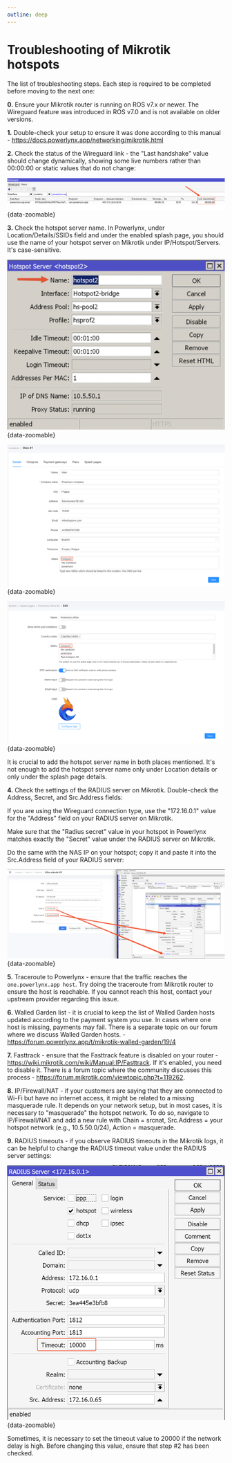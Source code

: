 ```yaml
---
outline: deep
---
```


# Troubleshooting of Mikrotik hotspots

The list of troubleshooting steps. Each step is required to be completed before moving to the next one:

**0.** Ensure your Mikrotik router is running on ROS v7.x or newer. The Wireguard feature was introduced in ROS v7.0 and is not available on older versions.

**1.** Double-check your setup to ensure it was done according to this manual - https://docs.powerlynx.app/networking/mikrotik.html

**2.** Check the status of the Wireguard link - the "Last handshake" value should change dynamically, showing some live numbers rather than 00:00:00 or static values that do not change:

![wireguard-status](images/wg-status.png){data-zoomable}

**3.** Check the hotspot server name. In Powerlynx, under Location/Details/SSIDs field and under the enabled splash page, you should use the name of your hotspot server on Mikrotik under IP/Hotspot/Servers. It's case-sensitive.

![hs-servername](images/hs-server-name.png){data-zoomable}

![location-ssid](images/mikrotik_location_ssid.png){data-zoomable}

![splashpage-ssid](images/mikrotik_splashpage_ssid.png){data-zoomable}

It is crucial to add the hotspot server name in both places mentioned. It's not enough to add the hotspot server name only under Location details or only under the splash page details.

**4.** Check the settings of the RADIUS server on Mikrotik. Double-check the Address, Secret, and Src.Address fields:

If you are using the Wireguard connection type, use the "172.16.0.1" value for the "Address" field on your RADIUS server on Mikrotik.

Make sure that the "Radius secret" value in your hotspot in Powerlynx matches exactly the "Secret" value under the RADIUS server on Mikrotik.

Do the same with the NAS IP on your hotspot; copy it and paste it into the Src.Address field of your RADIUS server:

![radius-fields](images/radius-fields.png){data-zoomable}

**5.** Traceroute to Powerlynx - ensure that the traffic reaches the `one.powerlynx.app host`. Try doing the traceroute from Mikrotik router to ensure the host is reachable. If you cannot reach this host, contact your upstream provider regarding this issue.

**6.** Walled Garden list - it is crucial to keep the list of Walled Garden hosts updated according to the payment system you use. In cases where one host is missing, payments may fail. There is a separate topic on our forum where we discuss Walled Garden hosts. - https://forum.powerlynx.app/t/mikrotik-walled-garden/19/4

**7.** Fasttrack - ensure that the Fasttrack feature is disabled on your router - https://wiki.mikrotik.com/wiki/Manual:IP/Fasttrack. If it's enabled, you need to disable it. There is a forum topic where the community discusses this process - https://forum.mikrotik.com/viewtopic.php?t=119262.

**8.** IP/Firewall/NAT - if your customers are saying that they are connected to Wi-Fi but have no internet access, it might be related to a missing masquerade rule. It depends on your network setup, but in most cases, it is necessary to "masquerade" the hotspot network. To do so, navigate to IP/Firewall/NAT and add a new rule with Chain = srcnat, Src.Address = your hotspot network (e.g., 10.5.50.0/24), Action = masquerade.

**9.** RADIUS timeouts - if you observe RADIUS timeouts in the Mikrotik logs, it can be helpful to change the RADIUS timeout value under the RADIUS server settings:

![radius-timeout](images/radius-timeout.png){data-zoomable}

Sometimes, it is necessary to set the timeout value to 20000 if the network delay is high. Before changing this value, ensure that step #2 has been checked.